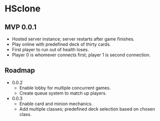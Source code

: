 # HSclone

## MVP 0.0.1

- Hosted server instance; server restarts after game finishes.
- Play online with predefined deck of thirty cards.
- First player to run out of health loses.
- Player 0 is whomever connects first; player 1 is second connection.

## Roadmap

- 0.0.2
  - Enable lobby for multiple concurrent games.
  - Create queue system to match up players.
- 0.0.3
  - Enable card and minion mechanics.
  - Add multiple classes; predefined deck selection based on chosen class.
